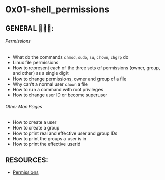 #     0x01-shell_permissions

## GENERAL :open_book::open_book::open_book::

###### Permissions
* What do the commands ```chmod```, ```sudo```, ```su```, ```chown```, ```chgrp``` do
* Linux file permissions
* How to represent each of the three sets of permissions (owner, group, and other) as a single digit
* How to change permissions, owner and group of a file
* Why can’t a normal user ```chown``` a file
* How to run a command with root privileges
* How to change user ID or become superuser
###### Other Man Pages
* How to create a user
* How to create a group
* How to print real and effective user and group IDs
* How to print the groups a user is in
* How to print the effective userid

## RESOURCES:
* [Permissions](http://linuxcommand.org/lc3_lts0090.php)

